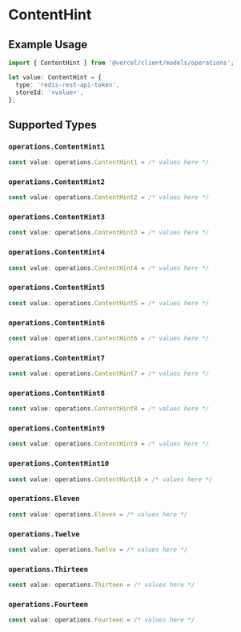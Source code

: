 # ContentHint

## Example Usage

```typescript
import { ContentHint } from '@vercel/client/models/operations';

let value: ContentHint = {
  type: 'redis-rest-api-token',
  storeId: '<value>',
};
```

## Supported Types

### `operations.ContentHint1`

```typescript
const value: operations.ContentHint1 = /* values here */
```

### `operations.ContentHint2`

```typescript
const value: operations.ContentHint2 = /* values here */
```

### `operations.ContentHint3`

```typescript
const value: operations.ContentHint3 = /* values here */
```

### `operations.ContentHint4`

```typescript
const value: operations.ContentHint4 = /* values here */
```

### `operations.ContentHint5`

```typescript
const value: operations.ContentHint5 = /* values here */
```

### `operations.ContentHint6`

```typescript
const value: operations.ContentHint6 = /* values here */
```

### `operations.ContentHint7`

```typescript
const value: operations.ContentHint7 = /* values here */
```

### `operations.ContentHint8`

```typescript
const value: operations.ContentHint8 = /* values here */
```

### `operations.ContentHint9`

```typescript
const value: operations.ContentHint9 = /* values here */
```

### `operations.ContentHint10`

```typescript
const value: operations.ContentHint10 = /* values here */
```

### `operations.Eleven`

```typescript
const value: operations.Eleven = /* values here */
```

### `operations.Twelve`

```typescript
const value: operations.Twelve = /* values here */
```

### `operations.Thirteen`

```typescript
const value: operations.Thirteen = /* values here */
```

### `operations.Fourteen`

```typescript
const value: operations.Fourteen = /* values here */
```
